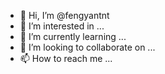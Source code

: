 - 👋 Hi, I’m @fengyantnt
- 👀 I’m interested in ...
- 🌱 I’m currently learning ...
- 💞️ I’m looking to collaborate on ...
- 📫 How to reach me ...

<!---
fengyantnt/fengyantnt is a ✨ special ✨ repository because its `README.md` (this file) appears on your GitHub profile.
You can click the Preview link to take a look at your changes.
--->
